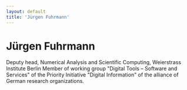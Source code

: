 ```yaml
---
layout: default
title: 'Jürgen Fuhrmann'
---
```


# Jürgen Fuhrmann

Deputy head, Numerical Analysis and Scientific Computing, Weierstrass Institute Berlin
Member of  working group "Digital Tools – Software and Services" of the Priority Initiative "Digital Information" of the alliance of German research organizations.